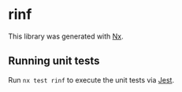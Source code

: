 # rinf

This library was generated with [Nx](https://nx.dev).

## Running unit tests

Run `nx test rinf` to execute the unit tests via [Jest](https://jestjs.io).
